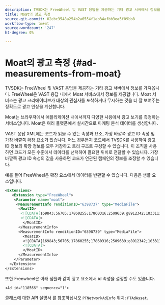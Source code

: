 ```yaml
---
description: TVSDK는 FreeWheel 및 VAST 응답을 제공하는 기타 광고 서버에서 정보를 가져옵니다. FreeWheel은 VAST 응답 내에서 Moat 서비스에서 정보를 제공합니다. Moat 서비스는 광고 크리에이티브가 대상의 관심사를 포착하거나 무시하는 것을 더 잘 보여주는 정확도로 광고 인상을 계산합니다.
title: Moat의 광고 측정
source-git-commit: 02ebc3548a254b2a6554f1ab34afbb3ea5f09bb8
workflow-type: tm+mt
source-wordcount: '247'
ht-degree: 0%

---
```


# Moat의 광고 측정 {#ad-measurements-from-moat}

TVSDK는 FreeWheel 및 VAST 응답을 제공하는 기타 광고 서버에서 정보를 가져옵니다. FreeWheel은 VAST 응답 내에서 Moat 서비스에서 정보를 제공합니다. Moat 서비스는 광고 크리에이티브가 대상의 관심사를 포착하거나 무시하는 것을 더 잘 보여주는 정확도로 광고 인상을 계산합니다.

Moat는 브라우저에서 애플리케이션 내에서까지 다양한 사용에서 광고 보기를 측정하는 서비스입니다. Moat은 여러 플랫폼에서 실시간으로 마케팅 분석 데이터를 생성합니다.

VAST 응답 XML에는 코드가 읽을 수 있는 속성과 요소, 가장 바깥쪽 광고 ID 속성 및 가장 바깥쪽 확장 요소가 있습니다. 어느 경우든지 코드에서 TVSDK를 사용하여 광고 ID 정보와 확장 정보를 모두 저장하고 트리 구조로 구성할 수 있습니다. 이 조직을 사용하면 코드가 모든 수준에서 데이터를 선택하여 필요한 위치로 전달할 수 있습니다. 가장 바깥쪽 광고 ID 속성의 값을 사용하면 코드가 연관된 캠페인의 정보를 조정할 수 있습니다.

예를 들어 FreeWheel은 확장 요소에서 데이터를 반환할 수 있습니다. 다음은 샘플 요소입니다.

```xml
<Extensions> 
   <Extension type="FreeWheel"> 
    <Parameter name="moat"> 
     <MeasurementInfo renditionID="6398737" type="MediaFile"> 
      <MoatID> 
       <![CDATA[169843;56705;17860255;17860316;2509639;g8912342;103311138;g436558;530633]]]]> 
       <![CDATA[> 
        </MoatID> 
      </MeasurementInfo> 
      <MeasurementInfo renditionID="6398739" type="MediaFile"> 
        <MoatID> 
        <![CDATA[169843;56705;17860255;17860316;2509639;g8912342;103311138;g436558;530633]]]]> 
        <![CDATA[> 
        </MoatID> 
      </MeasurementInfo> 
    </Parameter> 
  </Extension> 
</Extensions>
```

또한 Freewheel은 아래 샘플과 같이 광고 요소에서 id 속성을 설정할 수도 있습니다.

```
<Ad id="118566" sequence="1">
```

클래스에 대한 API 설명서 를 참조하십시오 `PTNetworkAdInfo` 위치: `PTAdAsset`.
